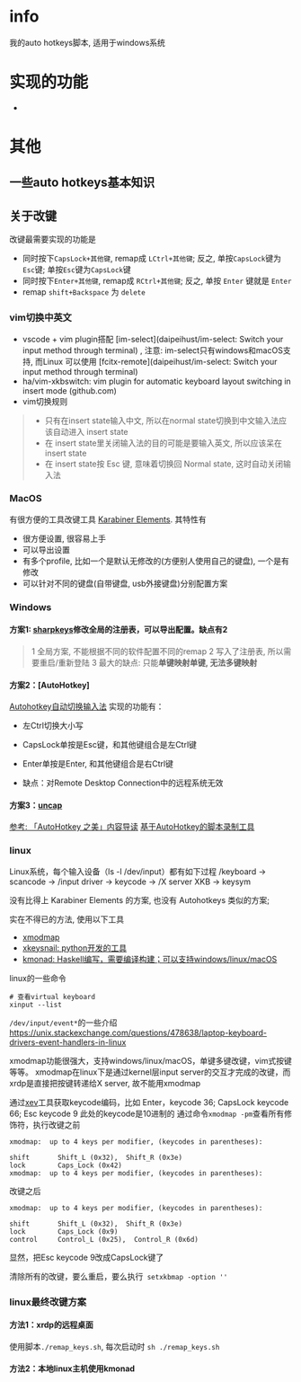 # info
我的auto hotkeys脚本, 适用于windows系统


# 实现的功能
- 

# 其他
## 一些auto hotkeys基本知识
## 关于改键
改键最需要实现的功能是
- 同时按下`CapsLock+其他键`, remap成 `LCtrl+其他键`; 反之, 单按`CapsLock`键为`Esc`键; 单按`Esc`键为`CapsLock`键
- 同时按下`Enter+其他键`, remap成 `RCtrl+其他键`; 反之, 单按 `Enter` 键就是 `Enter`
- remap `shift+Backspace` 为 `delete`

### vim切换中英文
- vscode + vim plugin搭配 [im-select](daipeihust/im-select: Switch your input method through terminal) , 注意: im-select只有windows和macOS支持, 而Linux 可以使用 [fcitx-remote](daipeihust/im-select: Switch your input method through terminal)
- ha/vim-xkbswitch: vim plugin for automatic keyboard layout switching in insert mode (github.com)
- vim切换规则
>- 只有在insert state输入中文, 所以在normal state切换到中文输入法应该自动进入 insert state
>- 在 insert state里关闭输入法的目的可能是要输入英文, 所以应该呆在 insert state
>- 在 insert state按 Esc 键, 意味着切换回 Normal state, 这时自动关闭输入法


### MacOS
有很方便的工具改键工具 [Karabiner Elements](https://github.com/pqrs-org/Karabiner-Elements). 其特性有
- 很方便设置, 很容易上手
- 可以导出设置
- 有多个profile, 比如一个是默认无修改的(方便别人使用自己的键盘), 一个是有修改
- 可以针对不同的键盘(自带键盘, usb外接键盘)分别配置方案

### Windows
#### 方案1: [sharpkeys](https://github.com/randyrants/sharpkeys)修改全局的注册表，可以导出配置。缺点有2
>1 全局方案, 不能根据不同的软件配置不同的remap
>2 写入了注册表, 所以需要重启/重新登陆
>3 最大的缺点: 只能**单键映射单键, 无法多键映射**

#### 方案2：[AutoHotkey]
[Autohotkey自动切换输入法](https://github.com/lspcieee/lspcieee_ahk)
实现的功能有：
- 左Ctrl切换大小写
- CapsLock单按是Esc键，和其他键组合是左Ctrl键
- Enter单按是Enter, 和其他键组合是右Ctrl键


- 缺点：对Remote Desktop Connection中的远程系统无效


#### 方案3：[uncap](https://github.com/susam/uncap)

[参考: 「AutoHotkey 之美」内容导读](https://zhuanlan.zhihu.com/p/19829548)
[基于AutoHotkey的脚本录制工具](https://www.macrocreator.com/)

### linux
Linux系统，每个输入设备（ls -l /dev/input）都有如下过程
/keyboard ->  scancode -> /input driver  ->  keycode  ->  /X server XKB  ->   keysym


没有比得上 Karabiner Elements 的方案, 也没有 Autohotkeys 类似的方案; 


实在不得已的方法, 使用以下工具
- [xmodmap](https://wiki.archlinux.org/title/Xmodmap)
- [xkeysnail: python开发的工具](https://github.com/mooz/xkeysnail)
- [kmonad: Haskell编写，需要编译构建；可以支持windows/linux/macOS](https://github.com/kmonad/kmonad)

linux的一些命令
```shell
# 查看virtual keyboard
xinput --list
```

`/dev/input/event*`的一些介绍
https://unix.stackexchange.com/questions/478638/laptop-keyboard-drivers-event-handlers-in-linux

xmodmap功能很强大，支持windows/linux/macOS，单键多键改键，vim式按键等等。
xmodmap在linux下是通过kernel层input server的交互才完成的改键，而xrdp是直接把按键转递给X server, 故不能用xmodmap

通过[xev](https://www.cnblogs.com/yinheyi/p/10146900.html)工具获取keycode编码，比如
Enter，keycode 36; CapsLock keycode 66; Esc keycode 9
此处的keycode是10进制的
通过命令`xmodmap -pm`查看所有修饰符，执行改键之前
```
xmodmap:  up to 4 keys per modifier, (keycodes in parentheses):

shift       Shift_L (0x32),  Shift_R (0x3e)
lock        Caps_Lock (0x42)
xmodmap:  up to 4 keys per modifier, (keycodes in parentheses):
```
改键之后
```
xmodmap:  up to 4 keys per modifier, (keycodes in parentheses):

shift       Shift_L (0x32),  Shift_R (0x3e)
lock        Caps_Lock (0x9)
control     Control_L (0x25),  Control_R (0x6d)
```
显然，把Esc keycode 9改成CapsLock键了


清除所有的改键，要么重启，要么执行` setxkbmap -option ''`

### linux最终改键方案
#### 方法1：xrdp的远程桌面
使用脚本`./remap_keys.sh`, 每次启动时 `sh ./remap_keys.sh`

#### 方法2：本地linux主机使用kmonad
